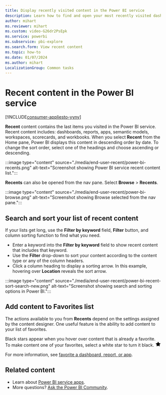 ```yaml
---
title: Display recently visited content in the Power BI service
description: Learn how to find and open your most recently visited dashboards, reports, and other content in the Power BI service.
author: mihart
ms.reviewer: mihart
ms.custom: video-G26dr2PsEpk
ms.service: powerbi
ms.subservice: pbi-explore
ms.search.form: View recent content
ms.topic: how-to
ms.date: 01/07/2024
ms.author: mihart
LocalizationGroup: Common tasks
---
```


# Recent content in the Power BI service

[!INCLUDE[consumer-appliesto-yyny](../includes/consumer-appliesto-yyny.md)]

**Recent** content contains the last items you visited in the Power BI service. Recent content includes: dashboards, reports, apps, semantic models, workspaces, scorecards, and workbooks. When you select **Recent** from the Home pane, Power BI displays this content in descending order by date.  To change the sort order, select one of the headings and choose ascending or descending.

:::image type="content" source="./media/end-user-recent/power-bi-recents.png" alt-text="Screenshot showing Power BI service recent content list.":::

**Recents** can also be opened from the nav pane. Select **Browse** > **Recents**.

:::image type="content" source="./media/end-user-recent/power-bi-browse.png" alt-text="Screenshot showing Browse selected from the nav pane.":::

## Search and sort your list of recent content

If your lists get long, use the **Filter by keyword** field, **Filter** button, and column sorting function to find what you need.

- Enter a keyword into the **Filter by keyword** field to show recent content that includes that keyword.
- Use the **Filter** drop-down to sort your content according to the content type or any of the column headers.
- Click a column heading to display a sorting arrow. In this example, hovering over **Location** reveals the sort arrow.

:::image type="content" source="./media/end-user-recent/power-bi-recent-sort-search-new.png" alt-text="Screenshot showing search and sorting options in Power BI.":::

## Add content to Favorites list

The actions available to you from **Recents** depend on the settings assigned by the content designer. One useful feature is the ability to add content to your list of favorites. 

Black stars appear when you hover over content that is already a favorite. To make content one of your favorites, select a white star to turn it black. ![star icon](media/end-user-recent/power-bi-star-icon.png)

For more information, see [favorite a dashboard, report, or app](end-user-favorite.md).

## Related content

- Learn about [Power BI service apps](end-user-apps.md).
- More questions? [Ask the Power BI Community](https://community.powerbi.com/).
